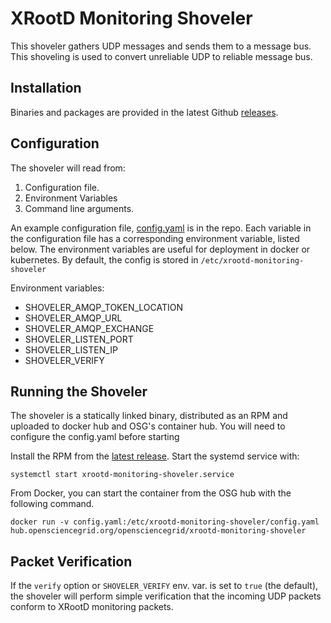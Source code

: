 XRootD Monitoring Shoveler
==========================

This shoveler gathers UDP messages and sends them to a message bus.
This shoveling is used to convert unreliable UDP to reliable message bus.


Installation
------------

Binaries and packages are provided in the latest Github [releases](https://github.com/opensciencegrid/xrootd-monitoring-shoveler/releases).

Configuration
-------------

The shoveler will read from:

1. Configuration file.
2. Environment Variables
3. Command line arguments.

An example configuration file, [config.yaml](config/config.yaml) is in the repo.  Each variable in the configuration file has a corresponding environment variable, listed below.  The environment variables are useful for deployment in docker or kubernetes.  By default, the config is stored in `/etc/xrootd-monitoring-shoveler`

Environment variables:

* SHOVELER_AMQP_TOKEN_LOCATION
* SHOVELER_AMQP_URL
* SHOVELER_AMQP_EXCHANGE
* SHOVELER_LISTEN_PORT
* SHOVELER_LISTEN_IP
* SHOVELER_VERIFY

Running the Shoveler
--------------------

The shoveler is a statically linked binary, distributed as an RPM and uploaded to docker hub and OSG's container hub. You will need to configure the config.yaml before starting

Install the RPM from the [latest release](https://github.com/opensciencegrid/xrootd-monitoring-shoveler/releases).  Start the systemd service with:

    systemctl start xrootd-monitoring-shoveler.service

From Docker, you can start the container from the OSG hub with the following command.

    docker run -v config.yaml:/etc/xrootd-monitoring-shoveler/config.yaml hub.opensciencegrid.org/opensciencegrid/xrootd-monitoring-shoveler


Packet Verification
-------------------

If the `verify` option or `SHOVELER_VERIFY` env. var. is set to `true` (the default), the shoveler will perform simple verification that the incoming UDP packets conform to XRootD monitoring packets.